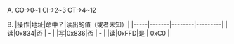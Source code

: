 A. CO->0~1
    CI->2~3
    CT->4~12

B. 
|操作|地址|命中？|读出的值（或者未知）|
|-----|-------|--------|---------|
|读|0x834|否  | -  |
|写|0x836|否  | -  |
|读|0xFFD|是  | 0xC0  |